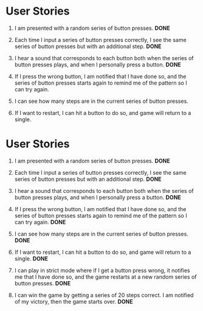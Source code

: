 # User Stories

1. I am presented with a random series of button presses. **DONE**

2. Each time I input a series of button presses correctly, I see the same series of button presses but with an additional step. **DONE**

3. I hear a sound that corresponds to each button both when the series of button presses plays, and when I personally press a button. **DONE**

4. If I press the wrong button, I am notified that I have done so, and the series of button presses starts again to remind me of the pattern so I can try again.

5. I can see how many steps are in the current series of button presses.

6. If I want to restart, I can hit a button to do so, and game will return to a single.

  # User Stories

1. I am presented with a random series of button presses. **DONE**

2. Each time I input a series of button presses correctly, I see the same series of button presses but with an additional step. **DONE**

3. I hear a sound that corresponds to each button both when the series of button presses plays, and when I personally press a button. **DONE**

4. If I press the wrong button, I am notified that I have done so, and the series of button presses starts again to remind me of the pattern so I can try again. **DONE**

5. I can see how many steps are in the current series of button presses. **DONE**

6. If I want to restart, I can hit a button to do so, and game will return to a single. **DONE**

7. I can play in strict mode where if I get a button press wrong, it notifies me that I have done so, and the game restarts at a new random series of button presses. **DONE**

8. I can win the game by getting a series of 20 steps correct. I am notified of my victory, then the game starts over. **DONE**
